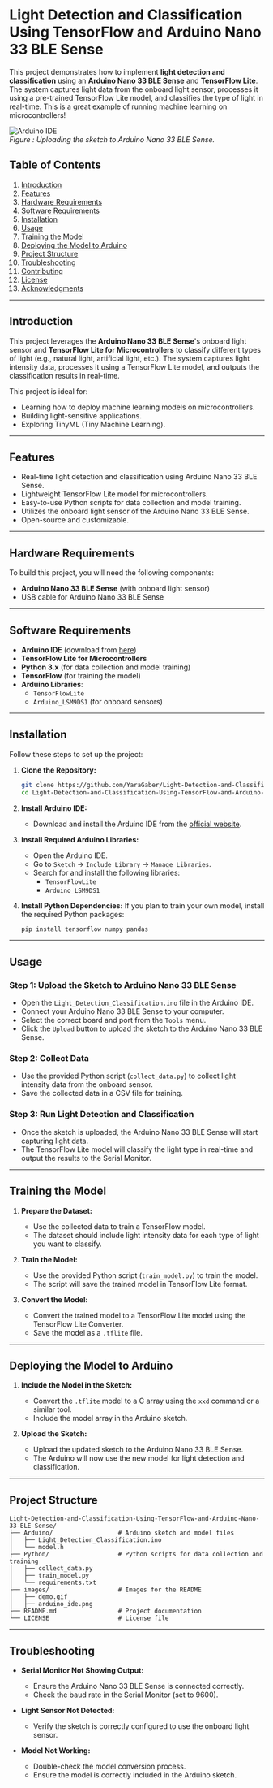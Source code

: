 
# Light Detection and Classification Using TensorFlow and Arduino Nano 33 BLE Sense

This project demonstrates how to implement **light detection and classification** using an **Arduino Nano 33 BLE Sense** and **TensorFlow Lite**. The system captures light data from the onboard light sensor, processes it using a pre-trained TensorFlow Lite model, and classifies the type of light in real-time. This is a great example of running machine learning on microcontrollers!

![Arduino IDE](https://github.com/YaraGaber/Light-Detection-and-Classification-Using-TensorFlow-and-Arduino-Nano-33-BLE-Sense/blob/main/assets/Arduino%20Nano%2033%20BLE%20Rev2.jpg)  
*Figure : Uploading the sketch to Arduino Nano 33 BLE Sense.*


## Table of Contents
1. [Introduction](#introduction)
2. [Features](#features)
3. [Hardware Requirements](#hardware-requirements)
4. [Software Requirements](#software-requirements)
5. [Installation](#installation)
6. [Usage](#usage)
7. [Training the Model](#training-the-model)
8. [Deploying the Model to Arduino](#deploying-the-model-to-arduino)
9. [Project Structure](#project-structure)
10. [Troubleshooting](#troubleshooting)
11. [Contributing](#contributing)
12. [License](#license)
13. [Acknowledgments](#acknowledgments)

---

## Introduction
This project leverages the **Arduino Nano 33 BLE Sense**'s onboard light sensor and **TensorFlow Lite for Microcontrollers** to classify different types of light (e.g., natural light, artificial light, etc.). The system captures light intensity data, processes it using a TensorFlow Lite model, and outputs the classification results in real-time.

This project is ideal for:
- Learning how to deploy machine learning models on microcontrollers.
- Building light-sensitive applications.
- Exploring TinyML (Tiny Machine Learning).

---

## Features
- Real-time light detection and classification using Arduino Nano 33 BLE Sense.
- Lightweight TensorFlow Lite model for microcontrollers.
- Easy-to-use Python scripts for data collection and model training.
- Utilizes the onboard light sensor of the Arduino Nano 33 BLE Sense.
- Open-source and customizable.

---

## Hardware Requirements
To build this project, you will need the following components:
- **Arduino Nano 33 BLE Sense** (with onboard light sensor)
- USB cable for Arduino Nano 33 BLE Sense

---

## Software Requirements
- **Arduino IDE** (download from [here](https://www.arduino.cc/en/software))
- **TensorFlow Lite for Microcontrollers**
- **Python 3.x** (for data collection and model training)
- **TensorFlow** (for training the model)
- **Arduino Libraries**:
  - `TensorFlowLite`
  - `Arduino_LSM9DS1` (for onboard sensors)

---

## Installation
Follow these steps to set up the project:

1. **Clone the Repository:**
   ```bash
   git clone https://github.com/YaraGaber/Light-Detection-and-Classification-Using-TensorFlow-and-Arduino-Nano-33-BLE-Sense.git
   cd Light-Detection-and-Classification-Using-TensorFlow-and-Arduino-Nano-33-BLE-Sense
   ```

2. **Install Arduino IDE:**
   - Download and install the Arduino IDE from the [official website](https://www.arduino.cc/en/software).

3. **Install Required Arduino Libraries:**
   - Open the Arduino IDE.
   - Go to `Sketch` -> `Include Library` -> `Manage Libraries`.
   - Search for and install the following libraries:
     - `TensorFlowLite`
     - `Arduino_LSM9DS1`

4. **Install Python Dependencies:**
   If you plan to train your own model, install the required Python packages:
   ```bash
   pip install tensorflow numpy pandas
   ```

---

## Usage
### Step 1: Upload the Sketch to Arduino Nano 33 BLE Sense
- Open the `Light_Detection_Classification.ino` file in the Arduino IDE.
- Connect your Arduino Nano 33 BLE Sense to your computer.
- Select the correct board and port from the `Tools` menu.
- Click the `Upload` button to upload the sketch to the Arduino Nano 33 BLE Sense.


### Step 2: Collect Data
- Use the provided Python script (`collect_data.py`) to collect light intensity data from the onboard sensor.
- Save the collected data in a CSV file for training.

### Step 3: Run Light Detection and Classification
- Once the sketch is uploaded, the Arduino Nano 33 BLE Sense will start capturing light data.
- The TensorFlow Lite model will classify the light type in real-time and output the results to the Serial Monitor.

---

## Training the Model
1. **Prepare the Dataset:**
   - Use the collected data to train a TensorFlow model.
   - The dataset should include light intensity data for each type of light you want to classify.

2. **Train the Model:**
   - Use the provided Python script (`train_model.py`) to train the model.
   - The script will save the trained model in TensorFlow Lite format.

3. **Convert the Model:**
   - Convert the trained model to a TensorFlow Lite model using the TensorFlow Lite Converter.
   - Save the model as a `.tflite` file.

---

## Deploying the Model to Arduino
1. **Include the Model in the Sketch:**
   - Convert the `.tflite` model to a C array using the `xxd` command or a similar tool.
   - Include the model array in the Arduino sketch.

2. **Upload the Sketch:**
   - Upload the updated sketch to the Arduino Nano 33 BLE Sense.
   - The Arduino will now use the new model for light detection and classification.

---

## Project Structure
```
Light-Detection-and-Classification-Using-TensorFlow-and-Arduino-Nano-33-BLE-Sense/
├── Arduino/                  # Arduino sketch and model files
│   ├── Light_Detection_Classification.ino
│   └── model.h
├── Python/                   # Python scripts for data collection and training
│   ├── collect_data.py
│   ├── train_model.py
│   └── requirements.txt
├── images/                   # Images for the README
│   ├── demo.gif
│   ├── arduino_ide.png
├── README.md                 # Project documentation
└── LICENSE                   # License file
```

---

## Troubleshooting
- **Serial Monitor Not Showing Output:**
  - Ensure the Arduino Nano 33 BLE Sense is connected correctly.
  - Check the baud rate in the Serial Monitor (set to 9600).

- **Light Sensor Not Detected:**
  - Verify the sketch is correctly configured to use the onboard light sensor.

- **Model Not Working:**
  - Double-check the model conversion process.
  - Ensure the model is correctly included in the Arduino sketch.



